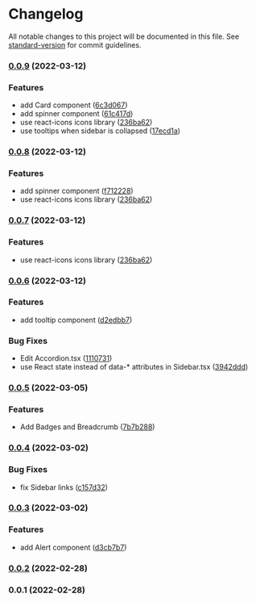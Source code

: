 # Changelog

All notable changes to this project will be documented in this file. See [standard-version](https://github.com/conventional-changelog/standard-version) for commit guidelines.

### [0.0.9](https://github.com/bacali95/flowbite-react/compare/v0.0.6...v0.0.9) (2022-03-12)


### Features

* add Card component ([6c3d067](https://github.com/bacali95/flowbite-react/commit/6c3d067eb01022d5e444c38362b917aaa4c0f9d7))
* add spinner component ([61c417d](https://github.com/bacali95/flowbite-react/commit/61c417dcc73df86339d5e6499b79873db2fb8a30))
* use react-icons icons library ([236ba62](https://github.com/bacali95/flowbite-react/commit/236ba627fe2da61938cce05b16fc865c76a83e8a))
* use tooltips when sidebar is collapsed ([17ecd1a](https://github.com/bacali95/flowbite-react/commit/17ecd1a45a6dc6ad504e33dd4b1af968e7f97314))

### [0.0.8](https://github.com/bacali95/flowbite-react/compare/v0.0.6...v0.0.8) (2022-03-12)


### Features

* add spinner component ([f712228](https://github.com/bacali95/flowbite-react/commit/f7122285695db48eb6b2402f3f568a0d18cc95fd))
* use react-icons icons library ([236ba62](https://github.com/bacali95/flowbite-react/commit/236ba627fe2da61938cce05b16fc865c76a83e8a))

### [0.0.7](https://github.com/bacali95/flowbite-react/compare/v0.0.6...v0.0.7) (2022-03-12)


### Features

* use react-icons icons library ([236ba62](https://github.com/bacali95/flowbite-react/commit/236ba627fe2da61938cce05b16fc865c76a83e8a))

### [0.0.6](https://github.com/bacali95/flowbite-react/compare/v0.0.5...v0.0.6) (2022-03-12)


### Features

* add tooltip component ([d2edbb7](https://github.com/bacali95/flowbite-react/commit/d2edbb78f91d632a832c0ee5b993080f07de46c9))


### Bug Fixes

* Edit Accordion.tsx ([1110731](https://github.com/bacali95/flowbite-react/commit/1110731209c4976f1539cf4fca777b8587783bc0))
* use React state instead of data-* attributes in Sidebar.tsx ([3942ddd](https://github.com/bacali95/flowbite-react/commit/3942ddd65111d67f465c421720ab9a4c24af5e4d))

### [0.0.5](https://github.com/bacali95/flowbite-react/compare/v0.0.4...v0.0.5) (2022-03-05)


### Features

* Add Badges and Breadcrumb ([7b7b288](https://github.com/bacali95/flowbite-react/commit/7b7b288763aee5d2baebc8052f370f60e8d9df3a))

### [0.0.4](https://github.com/bacali95/flowbite-react/compare/v0.0.3...v0.0.4) (2022-03-02)


### Bug Fixes

* fix Sidebar links ([c157d32](https://github.com/bacali95/flowbite-react/commit/c157d3224aa88a18b29090ecd03d71450a022fdd))

### [0.0.3](https://github.com/bacali95/flowbite-react/compare/v0.0.2...v0.0.3) (2022-03-02)


### Features

* add Alert component ([d3cb7b7](https://github.com/bacali95/flowbite-react/commit/d3cb7b7effd52d2180666bd5ed564ace6e8474af))

### [0.0.2](https://github.com/bacali95/flowbite-react/compare/v0.0.1...v0.0.2) (2022-02-28)

### 0.0.1 (2022-02-28)
